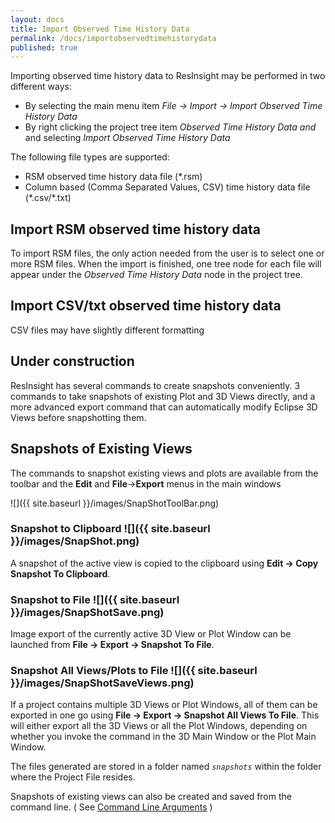 ```yaml
---
layout: docs
title: Import Observed Time History Data
permalink: /docs/importobservedtimehistorydata
published: true
---
```


Importing observed time history data to ResInsight may be performed in two different ways:
- By selecting the main menu item *File -> Import -> Import Observed Time History Data*
- By right clicking the project tree item *Observed Time History Data and* and selecting *Import Observed Time History Data*

The following file types are supported:
- RSM observed time history data file (\*.rsm)
- Column based (Comma Separated Values, CSV) time history data file (\*.csv/\*.txt)

## Import RSM observed time history data
To import RSM files, the only action needed from the user is to select one or more RSM files. When the import is finished, one tree node for each file will appear under the *Observed Time History Data* node in the project tree.

## Import CSV/txt observed time history data
CSV files may have slightly different formatting




Under construction
---------------------------------

ResInsight has several commands to create snapshots conveniently. 3 commands to take snapshots of existing Plot and 3D Views directly, and a more advanced export command that can automatically modify Eclipse 3D Views before snapshotting them. 

## Snapshots of Existing Views

The commands to snapshot existing views and plots are available from the toolbar and the **Edit** and **File**->**Export** menus in the main windows

![]({{ site.baseurl }}/images/SnapShotToolBar.png)

### Snapshot to Clipboard ![]({{ site.baseurl }}/images/SnapShot.png)

A snapshot of the active view is copied to the clipboard using **Edit -> Copy Snapshot To Clipboard**.

### Snapshot to File ![]({{ site.baseurl }}/images/SnapShotSave.png)

Image export of the currently active 3D View or Plot Window can be launched from **File -> Export -> Snapshot To File**. 

### Snapshot All Views/Plots to File ![]({{ site.baseurl }}/images/SnapShotSaveViews.png)

If a project contains multiple 3D Views or Plot Windows, all of them can be exported in one go using **File -> Export -> Snapshot All Views To File**. This will either export all the 3D Views or all the Plot Windows, depending on whether you invoke the command in the 3D Main Window or the Plot Main Window.

The files generated are stored in a folder named _`snapshots`_ within the folder where the Project File resides. 

<div class="note">
 Snapshots of existing views can also be created and saved from the command line. 
 ( See <a href="{{ site.baseurl }}/docs/commandlineparameters">Command Line Arguments</a> )
</div>

